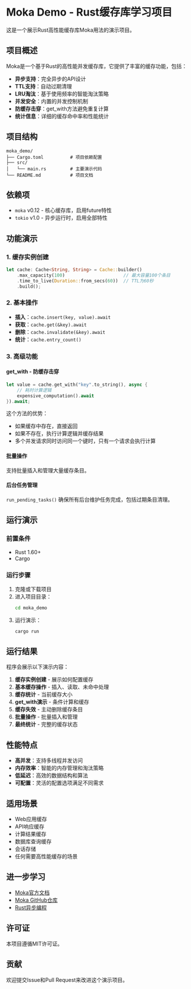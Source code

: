 # Moka Demo - Rust缓存库学习项目

这是一个展示Rust高性能缓存库Moka用法的演示项目。

## 项目概述

Moka是一个基于Rust的高性能并发缓存库，它提供了丰富的缓存功能，包括：

- **异步支持**：完全异步的API设计
- **TTL支持**：自动过期清理
- **LRU淘汰**：基于使用频率的智能淘汰策略
- **并发安全**：内置的并发控制机制
- **防缓存击穿**：get_with方法避免重复计算
- **统计信息**：详细的缓存命中率和性能统计

## 项目结构

```
moka_demo/
├── Cargo.toml          # 项目依赖配置
├── src/
│   └── main.rs         # 主要演示代码
└── README.md           # 项目文档
```

## 依赖项

- `moka` v0.12 - 核心缓存库，启用future特性
- `tokio` v1.0 - 异步运行时，启用全部特性

## 功能演示

### 1. 缓存实例创建

```rust
let cache: Cache<String, String> = Cache::builder()
    .max_capacity(100)                      // 最大容量100个条目
    .time_to_live(Duration::from_secs(60))  // TTL为60秒
    .build();
```

### 2. 基本操作

- **插入**：`cache.insert(key, value).await`
- **获取**：`cache.get(&key).await`
- **删除**：`cache.invalidate(&key).await`
- **统计**：`cache.entry_count()`

### 3. 高级功能

#### get_with - 防缓存击穿

```rust
let value = cache.get_with("key".to_string(), async {
    // 耗时计算逻辑
    expensive_computation().await
}).await;
```

这个方法的优势：
- 如果缓存中存在，直接返回
- 如果不存在，执行计算逻辑并缓存结果
- 多个并发请求同时访问同一个键时，只有一个请求会执行计算

#### 批量操作

支持批量插入和管理大量缓存条目。

#### 后台任务管理

`run_pending_tasks()` 确保所有后台维护任务完成，包括过期条目清理。

## 运行演示

### 前置条件

- Rust 1.60+
- Cargo

### 运行步骤

1. 克隆或下载项目
2. 进入项目目录：
   ```bash
   cd moka_demo
   ```
3. 运行演示：
   ```bash
   cargo run
   ```

## 运行结果

程序会展示以下演示内容：

1. **缓存实例创建** - 展示如何配置缓存
2. **基本缓存操作** - 插入、读取、未命中处理
3. **缓存统计** - 当前缓存大小
4. **get_with演示** - 条件计算和缓存
5. **缓存失效** - 主动删除缓存条目
6. **批量操作** - 批量插入和管理
7. **最终统计** - 完整的缓存状态

## 性能特点

- **高并发**：支持多线程并发访问
- **内存效率**：智能的内存管理和淘汰策略
- **低延迟**：高效的数据结构和算法
- **可配置**：灵活的配置选项满足不同需求

## 适用场景

- Web应用缓存
- API响应缓存
- 计算结果缓存
- 数据库查询缓存
- 会话存储
- 任何需要高性能缓存的场景

## 进一步学习

- [Moka官方文档](https://docs.rs/moka/)
- [Moka GitHub仓库](https://github.com/moka-rs/moka)
- [Rust异步编程](https://tokio.rs/)

## 许可证

本项目遵循MIT许可证。

## 贡献

欢迎提交Issue和Pull Request来改进这个演示项目。
